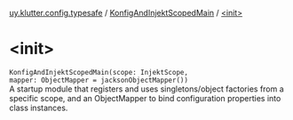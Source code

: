 [uy.klutter.config.typesafe](../index.md) / [KonfigAndInjektScopedMain](index.md) / [&lt;init&gt;](.)


# &lt;init&gt;
<code>KonfigAndInjektScopedMain(scope: InjektScope, mapper: ObjectMapper = jacksonObjectMapper())</code><br/>
A startup module that registers and uses singletons/object factories from a specific scope,
and an ObjectMapper to bind configuration properties into class instances.


